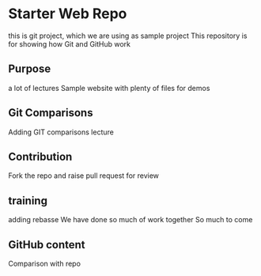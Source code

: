 # Starter Web Repo
this is git project, which we are using as sample project 
This repository is for showing how Git and GitHub work

## Purpose
a lot of lectures 
Sample website with plenty of files for demos

## Git Comparisons
Adding GIT comparisons lecture

## Contribution
Fork the repo and raise pull request for review

## training
adding rebasse
We have done so much of work together
So much to come

## GitHub content
Comparison with  repo
